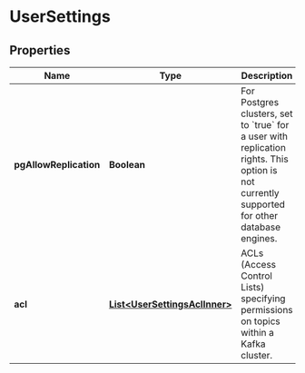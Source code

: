 

# UserSettings


## Properties

| Name | Type | Description | Notes |
|------------ | ------------- | ------------- | -------------|
|**pgAllowReplication** | **Boolean** | For Postgres clusters, set to &#x60;true&#x60; for a user with replication rights. This option is not currently supported for other database engines.  |  [optional] |
|**acl** | [**List&lt;UserSettingsAclInner&gt;**](UserSettingsAclInner.md) | ACLs (Access Control Lists) specifying permissions on topics within a Kafka cluster. |  [optional] |



